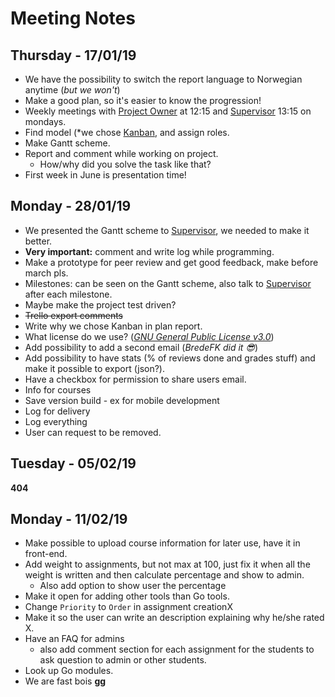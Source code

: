 # Meeting Notes 
<!-- Written by BredeFK - Moral supporter -->
## Thursday - 17/01/19
* We have the possibility to switch the report language to Norwegian anytime (*but we won't*)
* Make a good plan, so it's easier to know the progression!
* Weekly meetings with [Project Owner](https://www.ntnu.no/ansatte/christopher.frantz) at 12:15 and [Supervisor](https://www.ntnu.no/ansatte/ivar.farup) 13:15 on mondays.
* Find model (*we chose [Kanban](https://en.wikipedia.org/wiki/Kanban_(development\))*), and assign roles.
* Make Gantt scheme.
* Report and comment while working on project.
    * How/why did you solve the task like that?
* First week in June is presentation time!

## Monday - 28/01/19
* We presented the Gantt scheme to [Supervisor](https://www.ntnu.no/ansatte/ivar.farup), we needed to make it better.
* **Very important:** comment and write log while programming.
* Make a prototype for peer review and get good feedback, make before march pls.
* Milestones: can be seen on the Gantt scheme, also talk to [Supervisor](https://www.ntnu.no/ansatte/ivar.farup) after each milestone.
* Maybe make the project test driven?
* ~~Trello export comments~~
* Write why we chose Kanban in plan report.
* What license do we use? (*[GNU General Public License v3.0](https://github.com/JohanAanesen/NTNU-Bachelor-Management-System-For-CS-Assignments/blob/master/LICENSE)*)
* Add possibility to add a second email (*BredeFK did it 😎*)
* Add possibility to have stats (% of reviews done and grades stuff) and make it possible to export (json?).
* Have a checkbox for permission to share users email.
* Info for courses
* Save version build - ex for mobile development
* Log for delivery
* Log everything
* User can request to be removed.

## Tuesday - 05/02/19
**404**

## Monday - 11/02/19
* Make possible to upload course information for later use, have it in front-end.
* Add weight to assignments, but not max at 100, just fix it when all the weight is written and then calculate percentage and show to admin.
    * Also add option to show user the percentage
* Make it open for adding other tools than Go tools.
* Change `Priority` to `Order` in assignment creationX
* Make it so the user can write an description explaining why he/she rated X.
* Have an FAQ for admins
    * also add comment section for each assignment for the students to ask question to admin or other students.
* Look up Go modules.
* We are fast bois **gg**

